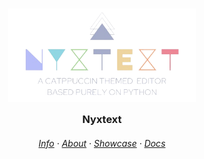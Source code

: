 <h3 align="center">
	<img src="main/assets/logo/logo.png" width="300" alt="Logo"/><br/>
    <img src="main/assets/misc/transparent.png" height="30" width="0px"/>
    Nyxtext
	<img src="main/assets/misc/transparent.png" height="30" width="0px"/>
</h3>

<h6 align="center">
  <a href="https://github.com/parazeeknova/nyxtext#-info">Info</a>
  ·
  <a href="https://github.com//parazeeknova/nyxtext#-why?">About</a>
  ·
  <a href="https://github.com//parazeeknova/nyxtext#-showcase">Showcase</a>
  ·
  <a href="https://github.com/parazeeknova/nyxtext/docs">Docs</a>
</h6>

